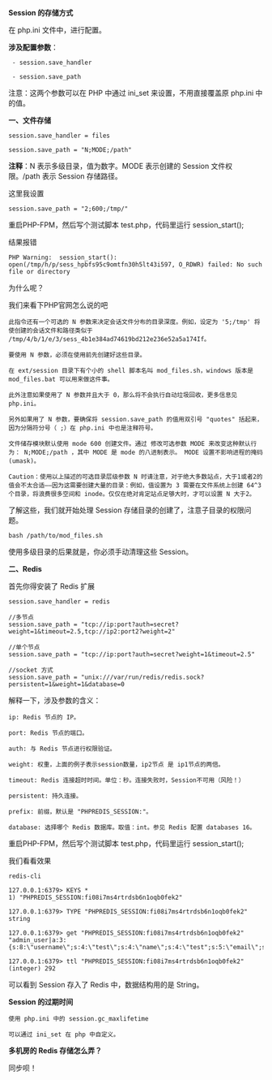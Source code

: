 **Session 的存储方式**

在 php.ini 文件中，进行配置。

**涉及配置参数**：

     - session.save_handler
       
     - session.save_path
注意：这两个参数可以在 PHP 中通过 ini_set 来设置，不用直接覆盖原 php.ini 中的值。

**一、文件存储**

    session.save_handler = files
    
    session.save_path = "N;MODE;/path"

**注释**：N 表示多级目录，值为数字。MODE 表示创建的 Session 文件权限。/path 表示 Session 存储路径。

这里我设置

    session.save_path = "2;600;/tmp/"

重启PHP-FPM，然后写个测试脚本 test.php，代码里运行 session_start(); 

结果报错

    PHP Warning:  session_start(): open(/tmp/h/p/sess_hpbfs95c9omtfn30h5lt43i597, O_RDWR) failed: No such file or directory

为什么呢？

我们来看下PHP官网怎么说的吧

    此指令还有一个可选的 N 参数来决定会话文件分布的目录深度。例如，设定为 '5;/tmp' 将使创建的会话文件和路径类似于 /tmp/4/b/1/e/3/sess_4b1e384ad74619bd212e236e52a5a174If。
    
    要使用 N 参数，必须在使用前先创建好这些目录。
    
    在 ext/session 目录下有个小的 shell 脚本名叫 mod_files.sh，windows 版本是 mod_files.bat 可以用来做这件事。
    
    此外注意如果使用了 N 参数并且大于 0，那么将不会执行自动垃圾回收，更多信息见 php.ini。
    
    另外如果用了 N 参数，要确保将 session.save_path 的值用双引号 "quotes" 括起来，因为分隔符分号（ ;）在 php.ini 中也是注释符号。
    
    文件储存模块默认使用 mode 600 创建文件。通过 修改可选参数 MODE 来改变这种默认行为： N;MODE;/path ，其中 MODE 是 mode 的八进制表示。 MODE 设置不影响进程的掩码(umask)。
    
    Caution：使用以上描述的可选目录层级参数 N 时请注意，对于绝大多数站点，大于1或者2的值会不太合适——因为这需要创建大量的目录：例如，值设置为 3 需要在文件系统上创建 64^3 个目录，将浪费很多空间和 inode。仅仅在绝对肯定站点足够大时，才可以设置 N 大于2。

了解这些，我们就开始处理 Session 存储目录的创建了，注意子目录的权限问题。

    bash /path/to/mod_files.sh

使用多级目录的后果就是，你必须手动清理这些 Session。

**二、Redis**

首先你得安装了 Redis 扩展

    session.save_handler = redis
    
    //多节点
    session.save_path = "tcp://ip:port?auth=secret?weight=1&timeout=2.5,tcp://ip2:port2?weight=2"

    //单个节点
    session.save_path = "tcp://ip:port?auth=secret?weight=1&timeout=2.5"
    
    //socket 方式
    session.save_path = "unix:///var/run/redis/redis.sock?persistent=1&weight=1&database=0

解释一下，涉及参数的含义：

    ip: Redis 节点的 IP。
    
    port: Redis 节点的端口。
    
    auth: 与 Redis 节点进行权限验证。
    
    weight: 权重，上面的例子表示session数量，ip2节点 是 ip1节点的两倍。
    
    timeout: Redis 连接超时时间。单位：秒。连接失败时，Session不可用（风险！）
    
    persistent: 持久连接。
    
    prefix: 前缀，默认是 "PHPREDIS_SESSION:"。
    
    database: 选择哪个 Redis 数据库。取值：int。参见 Redis 配置 databases 16。

重启PHP-FPM，然后写个测试脚本 test.php，代码里运行 session_start();

我们看看效果

    redis-cli
    
    127.0.0.1:6379> KEYS *
    1) "PHPREDIS_SESSION:fi08i7ms4rtrdsb6n1oqb0fek2"
    
    127.0.0.1:6379> TYPE "PHPREDIS_SESSION:fi08i7ms4rtrdsb6n1oqb0fek2"
    string
    
    127.0.0.1:6379> get "PHPREDIS_SESSION:fi08i7ms4rtrdsb6n1oqb0fek2"
    "admin_user|a:3:{s:8:\"username\";s:4:\"test\";s:4:\"name\";s:4:\"test";s:5:\"email\";s:12:\"test@test.cn\";}"

    127.0.0.1:6379> ttl "PHPREDIS_SESSION:fi08i7ms4rtrdsb6n1oqb0fek2"
    (integer) 292

可以看到 Session 存入了 Redis 中，数据结构用的是 String。

**Session 的过期时间**

    使用 php.ini 中的 session.gc_maxlifetime
    
    可以通过 ini_set 在 php 中自定义。

**多机房的 Redis 存储怎么弄？**

同步呗！